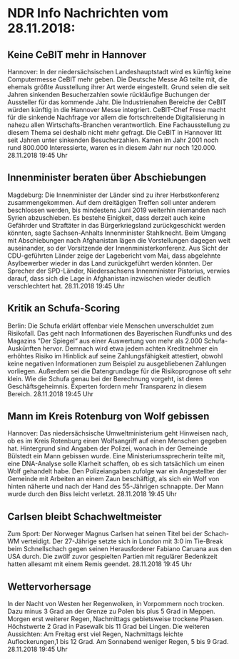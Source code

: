 # NDR Info Nachrichten vom 28.11.2018:


## Keine CeBIT mehr in Hannover
Hannover: In der niedersächsischen Landeshauptstadt wird es künftig keine Computermesse CeBIT mehr geben. Die Deutsche Messe AG teilte mit, die ehemals größte Ausstellung ihrer Art werde eingestellt. Grund seien die seit Jahren sinkenden Besucherzahlen sowie rückläufige Buchungen der Aussteller für das kommende Jahr. Die Industrienahen Bereiche der CeBIT würden künftig in die Hannover Messe integriert. CeBIT-Chef Frese macht für die sinkende Nachfrage vor allem die fortschreitende Digitalisierung in nahezu allen Wirtschafts-Branchen verantwortlich. Eine Fachausstellung zu diesem Thema sei deshalb nicht mehr gefragt. Die CeBIT in Hannover litt seit Jahren unter sinkenden Besucherzahlen. Kamen im Jahr 2001 noch rund 800.000 Interessierte, waren es in diesem Jahr nur noch 120.000. 28.11.2018 19:45 Uhr 

## Innenminister beraten über Abschiebungen
Magdeburg: 	Die Innenminister der Länder sind zu ihrer Herbstkonferenz zusammengekommen. Auf dem dreitägigen Treffen soll unter anderem beschlossen werden, bis mindestens Juni 2019 weiterhin niemanden nach Syrien abzuschieben. Es bestehe Einigkeit, dass derzeit auch keine Gefährder und Straftäter in das Bürgerkriegsland zurückgeschickt werden könnten, sagte Sachsen-Anhalts Innenminister Stahlknecht. Beim Umgang mit Abschiebungen nach Afghanistan lägen die Vorstellungen dagegen weit auseinander, so der Vorsitzende der Innenministerkonferenz. Aus Sicht der CDU-geführten Länder zeige der Lagebericht vom Mai, dass abgelehnte Asylbewerber wieder in das Land zurückgeführt werden könnten. Der Sprecher der SPD-Länder, Niedersachsens Innenminister Pistorius, verwies darauf, dass sich die Lage in Afghanistan inzwischen wieder deutlich verschlechtert hat. 28.11.2018 19:45 Uhr 

## Kritik an Schufa-Scoring
Berlin: Die Schufa erklärt offenbar viele Menschen unverschuldet zum Risikofall. Das geht nach Informationen des Bayerischen Rundfunks und des Magazins "Der Spiegel“ aus einer Auswertung von mehr als 2.000 Schufa-Auskünften hervor. Demnach wird etwa jedem achten Kreditnehmer ein erhöhtes Risiko im Hinblick auf seine Zahlungsfähigkeit attestiert, obwohl keine negativen Informationen zum Beispiel zu ausgebliebenen Zahlungen vorliegen. Außerdem sei die Datengrundlage für die Risikoprognose oft sehr klein. Wie die Schufa genau bei der Berechnung vorgeht, ist deren Geschäftsgeheimnis. Experten fordern mehr Transparenz in diesem Bereich. 28.11.2018 19:45 Uhr 

## Mann im Kreis Rotenburg von Wolf gebissen
Hannover: Das niedersächsische Umweltministerium geht Hinweisen nach, ob es im Kreis Rotenburg einen Wolfsangriff auf einen Menschen gegeben hat. Hintergrund sind Angaben der Polizei, wonach in der Gemeinde Bülstedt ein Mann gebissen wurde. Eine Ministeriumssprecherin teilte mit, eine DNA-Analyse solle Klarheit schaffen, ob es sich tatsächlich um einen Wolf gehandelt habe. Den Polizeiangaben zufolge war ein Angestellter der Gemeinde mit Arbeiten an einem Zaun beschäftigt, als sich ein Wolf von hinten näherte und nach der Hand des 55-Jährigen schnappte. Der Mann wurde durch den Biss leicht verletzt. 28.11.2018 19:45 Uhr 

## Carlsen bleibt Schachweltmeister
Zum Sport: Der Norweger Magnus Carlsen hat seinen Titel bei der Schach-WM verteidigt. Der 27-Jährige setzte sich in London mit 3:0 im Tie-Break beim Schnellschach gegen seinen Herausforderer Fabiano Caruana aus den USA durch. Die zwölf zuvor gespielten Partien mit regulärer Bedenkzeit hatten allesamt mit einem Remis geendet. 28.11.2018 19:45 Uhr 

## Wettervorhersage
In der Nacht von Westen her Regenwolken, in Vorpommern noch trocken. Dazu minus 3 Grad an der Grenze zu Polen bis plus 5 Grad in Meppen. Morgen erst weiterer Regen, Nachmittags gebietsweise trockene Phasen. Höchstwerte 2 Grad in Pasewalk bis 11 Grad bei Lingen. Die weiteren Aussichten: Am Freitag erst viel Regen, Nachmittags leichte Auflockerungen,1 bis 12 Grad. Am Sonnabend weniger Regen, 5 bis 9 Grad. 28.11.2018 19:45 Uhr 
